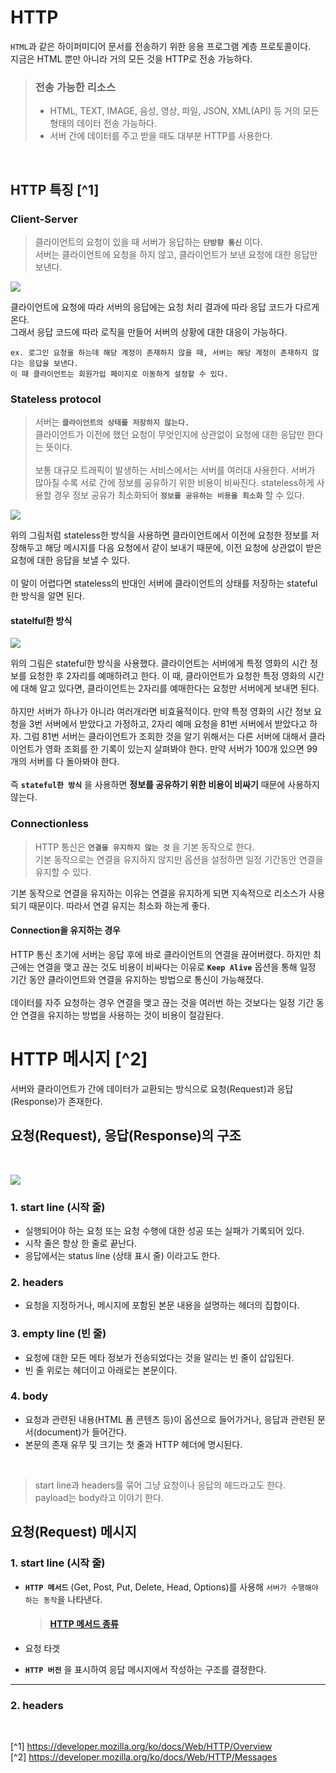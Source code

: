 # HTTP
`HTML`과 같은 하이퍼미디어 문서를 전송하기 위한 응용 프로그램 계층 프로토콜이다.<br>
지금은 HTML 뿐만 아니라 거의 모든 것을 HTTP로 전송 가능하다.
<br>

> ### 전송 가능한 리소스
> 
> - HTML, TEXT, IMAGE, 음성, 영상, 파일, JSON, XML(API) 등 거의 모든 형태의 데이터 전송 가능하다.
> - 서버 간에 데이터를 주고 받을 때도 대부분 HTTP를 사용한다.
<br>

## HTTP 특징 [^1]
### Client-Server
> 클라이언트의 요청이 있을 때 서버가 응답하는 **`단방향 통신`** 이다.<br>
> 서버는 클라이언트에 요청을 하지 않고, 클라이언트가 보낸 요청에 대한 응답만 보낸다.

![](./Image/client-server-model.png)

클라이언트에 요청에 따라 서버의 응답에는 요청 처리 결과에 따라 응답 코드가 다르게 온다.<br>
그래서 응답 코드에 따라 로직을 만들어 서버의 상황에 대한 대응이 가능하다.

```
ex. 로그인 요청을 하는데 해당 계정이 존재하지 않을 때, 서버는 해당 계정이 존재하지 않다는 응답을 보낸다.
이 때 클라이언트는 회원가입 페이지로 이동하게 설정할 수 있다.
```

### Stateless protocol
> 서버는 **`클라이언트의 상태를 저장하지 않는다.`**<br>
> 클라이언트가 이전에 했던 요청이 무엇인지에 상관없이 요청에 대한 응답만 한다는 뜻이다.<br>
> <br>
> 보통 대규모 트래픽이 발생하는 서비스에서는 서버를 여러대 사용한다. 서버가 많아질 수록 서로 간에 정보를 공유하기 위한 비용이 비싸진다. stateless하게 사용할 경우 정보 공유가 최소화되어 **`정보를 공유하는 비용을 최소화`** 할 수 있다.

![](./Image/stateless.png)

위의 그림처럼 stateless한 방식을 사용하면 클라이언트에서 이전에 요청한 정보를 저장해두고 해당 메시지를 다음 요청에서 같이 보내기 때문에, 이전 요청에 상관없이 받은 요청에 대한 응답을 보낼 수 있다.<br>
<br>
이 말이 어렵다면 stateless의 반대인 서버에 클라이언트의 상태를 저장하는 stateful한 방식을 알면 된다.


#### statelful한 방식
![](./Image/stateful.png)

위의 그림은 stateful한 방식을 사용했다. 클라이언트는 서버에게 특정 영화의 시간 정보를 요청한 후 2자리를 예매하려고 한다. 이 때, 클라이언트가 요청한 특정 영화의 시간에 대해 알고 있다면, 클라이언트는 2자리를 예매한다는 요청만 서버에게 보내면 된다.<br>
<br>
하지만 서버가 하나가 아니라 여러개라면 비효율적이다. 만약 특정 영화의 시간 정보 요청을 3번 서버에서 받았다고 가정하고, 2자리 예매 요청을 81번 서버에서 받았다고 하자. 그럼 81번 서버는 클라이언트가 조회한 것을 알기 위해서는 다른 서버에 대해서 클라이언트가 영화 조회를 한 기록이 있는지 살펴봐야 한다. 만약 서버가 100개 있으면 99개의 서버를 다 돌아봐야 한다.<br>
<br>
즉 **`stateful한 방식`** 을 사용하면 **정보를 공유하기 위한 비용이 비싸기** 때문에 사용하지 않는다.


### Connectionless
> HTTP 통신은 **`연결을 유지하지 않는 것`** 을 기본 동작으로 한다.<br>
> 기본 동작으로는 연결을 유지하지 않지만 옵션을 설정하면 일정 기간동안 연결을 유지할 수 있다.

기본 동작으로 연결을 유지하는 이유는 연결을 유지하게 되면 지속적으로 리소스가 사용되기 때문이다. 따라서 연결 유지는 최소화 하는게 좋다.

#### Connection을 유지하는 경우
HTTP 통신 초기에 서버는 응답 후에 바로 클라이언트의 연결을 끊어버렸다. 하지만 최근에는 연결을 맺고 끊는 것도 비용이 비싸다는 이유로 **`Keep Alive`** 옵션을 통해 일정 기간 동안 클라이언트와 연결을 유지하는 방법으로 통신이 가능해졌다.<br>
<br>
데이터를 자주 요청하는 경우 연결을 맺고 끊는 것을 여러번 하는 것보다는 일정 기간 동안 연결을 유지하는 방법을 사용하는 것이 비용이 절감된다.

# HTTP 메시지 [^2]
서버와 클라이언트가 간에 데이터가 교환되는 방식으로 요청(Request)과 응답(Response)가 존재한다.

## 요청(Request), 응답(Response)의 구조
<br>

![](./Image/HttpMessage.png)

### 1. start line (시작 줄)
- 실행되어야 하는 요청 또는 요청 수행에 대한 성공 또는 실패가 기록되어 있다.
- 시작 줄은 항상 한 줄로 끝난다.
- 응답에서는 status line (상태 표시 줄) 이라고도 한다.

### 2. headers
- 요청을 지정하거나, 메시지에 포함된 본문 내용을 설명하는 헤더의 집합이다.

### 3. empty line (빈 줄)
- 요청에 대한 모든 메타 정보가 전송되었다는 것을 알리는 빈 줄이 삽입된다.
- 빈 줄 위로는 헤더이고 아래로는 본문이다.

### 4. body
- 요청과 관련된 내용(HTML 폼 콘텐츠 등)이 옵션으로 들어가거나, 응답과 관련된 문서(document)가 들어간다.
- 본문의 존재 유무 및 크기는 첫 줄과 HTTP 헤더에 명시된다.
<br>

> start line과 headers를 묶어 그냥 요청이나 응답의 헤드라고도 한다.<br>
> payload는 body라고 이야기 한다.

## 요청(Request) 메시지
### 1. start line (시작 줄)
- **`HTTP 메서드`** (Get, Post, Put, Delete, Head, Options)를 사용해 `서버가 수행해야 하는 동작`을 나타낸다.
    > #### [HTTP 메서드 종류](./HTTP_Method.md)
    
- 요청 타겟

- **`HTTP 버전`** 을 표시하여 응답 메시지에서 작성하는 구조를 결정한다.
---

### 2. headers


<br>

[^1] https://developer.mozilla.org/ko/docs/Web/HTTP/Overview<br>
[^2] https://developer.mozilla.org/ko/docs/Web/HTTP/Messages

